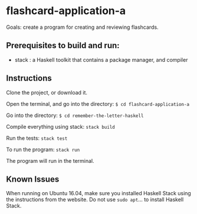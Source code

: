 # flashcard-application-a
Goals: create a program for creating and reviewing flashcards.

## Prerequisites to build and run:
 - stack  : a Haskell toolkit that contains a package manager, and compiler

## Instructions
Clone the project, or download it.

Open the terminal, and go into the directory:
`$ cd flashcard-application-a`

Go into the directory:
`$ cd remember-the-letter-haskell`

Compile everything using stack:
`stack build`

Run the tests:
`stack test`

To run the program:
`stack run`

The program will run in the terminal.

## Known Issues
When running on Ubuntu 16.04,
make sure you installed Haskell Stack using the instructions from the website.
Do not use `sudo apt`... to install Haskell Stack.
